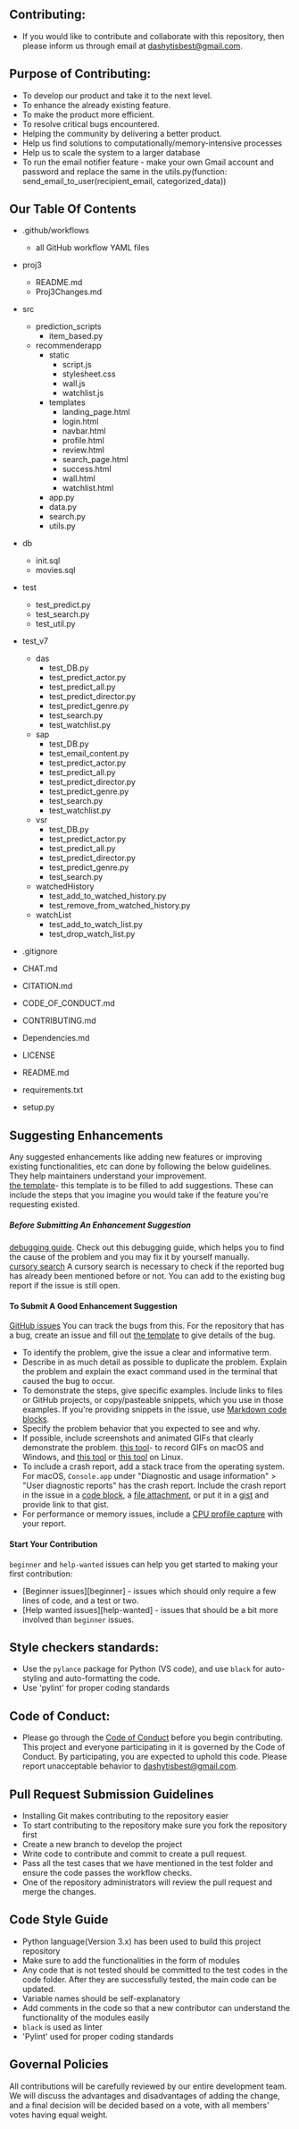 ## Contributing:

* If you would like to contribute and collaborate with this repository, then please inform us through email at dashytisbest@gmail.com.

## Purpose of Contributing:

* To develop our product and take it to the next level.
* To enhance the already existing feature.
* To make the product more efficient.
* To resolve critical bugs encountered.
* Helping the community by delivering a better product.
* Help us find solutions to computationally/memory-intensive processes
* Help us to scale the system to a larger database
* To run the email notifier feature - make your own Gmail account and password and replace the same in the utils.py(function: send_email_to_user(recipient_email, categorized_data))

## Our Table Of Contents

- .github/workflows  
  - all GitHub workflow YAML files
    
- proj3  
   - README.md
   - Proj3Changes.md
     
- src  
  - prediction_scripts    
     - item_based.py   
  - recommenderapp
    - static
      - script.js
      - stylesheet.css
      - wall.js
      - watchlist.js
    - templates
      - landing_page.html
      - login.html
      - navbar.html
      - profile.html
      - review.html
      - search_page.html
      - success.html
      - wall.html
      - watchlist.html
    - app.py
    - data.py
    - search.py
    - utils.py
    
- db
  - init.sql
  - movies.sql
  
- test  
    - test_predict.py  
    - test_search.py  
    - test_util.py
- test_v7 
  - das    
     - test_DB.py
     - test_predict_actor.py
     - test_predict_all.py
     - test_predict_director.py
     - test_predict_genre.py
     - test_search.py
     - test_watchlist.py
  - sap    
     - test_DB.py
     - test_email_content.py
     - test_predict_actor.py
     - test_predict_all.py
     - test_predict_director.py
     - test_predict_genre.py
     - test_search.py
     - test_watchlist.py
  - vsr    
     - test_DB.py
     - test_predict_actor.py
     - test_predict_all.py
     - test_predict_director.py
     - test_predict_genre.py
     - test_search.py
  - watchedHistory
     - test_add_to_watched_history.py
     - test_remove_from_watched_history.py
  - watchList
     - test_add_to_watch_list.py
     - test_drop_watch_list.py
  
- .gitignore

- CHAT.md

- CITATION.md

- CODE_OF_CONDUCT.md

- CONTRIBUTING.md

- Dependencies.md

- LICENSE

- README.md

- requirements.txt

- setup.py

## Suggesting Enhancements

Any suggested enhancements like adding new features or improving existing functionalities, etc can done by following the below guidelines. They help maintainers understand your improvement. <br>
[the template](https://github.com/atom/.github/blob/master/.github/ISSUE_TEMPLATE/feature_request.md)- this template is to be filled to add suggestions. These can include the steps that you imagine you would take if the feature you're requesting existed.

##### Before Submitting An Enhancement Suggestion

[debugging guide](https://flight-manual.atom.io/hacking-atom/sections/debugging/). Check out this debugging guide, which helps you to find the cause of the problem and you may fix it by yourself manually. <br>
[cursory search](https://github.com/search?q=+is%3Aissue+user%3Aatom) A cursory search is necessary to check if the reported bug has already been mentioned before or not. You can add to the existing bug report if the issue is still open.

#### To Submit A Good Enhancement Suggestion

[GitHub issues](https://guides.github.com/features/issues/) You can track the bugs from this. For the repository that has a bug, create an issue and fill out [the template](https://github.com/atom/.github/blob/master/.github/ISSUE_TEMPLATE/bug_report.md) to give details of the bug.

* To identify the problem, give the issue a clear and informative term. <br>
* Describe in as much detail as possible to duplicate the problem. Explain the problem and explain the exact command used in the terminal that caused the bug to occur.
* To demonstrate the steps, give specific examples. Include links to files or GitHub projects, or copy/pasteable snippets, which you use in those examples. If you're providing snippets in the issue, use [Markdown code blocks](https://help.github.com/articles/markdown-basics/#multiple-lines).
* Specify the problem behavior that you expected to see and why.
* If possible, include screenshots and animated GIFs that clearly demonstrate the problem. [this tool](https://www.cockos.com/licecap/)- to record GIFs on macOS and Windows, and [this tool](https://github.com/colinkeenan/silentcast) or [this tool](https://github.com/GNOME/byzanz) on Linux.
* To include a crash report, add a stack trace from the operating system. For macOS, `Console.app` under "Diagnostic and usage information" > "User diagnostic reports" has the crash report. Include the crash report in the issue in a [code block](https://help.github.com/articles/markdown-basics/#multiple-lines), a [file attachment](https://help.github.com/articles/file-attachments-on-issues-and-pull-requests/), or put it in a [gist](https://gist.github.com/) and provide link to that gist.
* For performance or memory issues, include a [CPU profile capture](https://flight-manual.atom.io/hacking-atom/sections/debugging/#diagnose-runtime-performance) with your report.

#### Start Your Contribution

`beginner` and `help-wanted` issues can help you get started to making your first contribution:

* [Beginner issues][beginner] - issues which should only require a few lines of code, and a test or two.
* [Help wanted issues][help-wanted] - issues that should be a bit more involved than `beginner` issues.

## Style checkers standards:
* Use the `pylance` package for Python (VS code), and use `black` for auto-styling and auto-formatting the code.
* Use 'pylint' for proper coding standards

## Code of Conduct:

* Please go through the [Code of Conduct](https://github.com/svd-ncsu/BingeSuggest/blob/v6.0/CODE_OF_CONDUCT.md`) before you begin contributing. This project and everyone participating in it is governed by the Code of Conduct. By participating, you are expected to uphold this code. Please report unacceptable behavior to dashytisbest@gmail.com.

## Pull Request Submission Guidelines

* Installing Git makes contributing to the repository easier
* To start contributing to the repository make sure you fork the repository first
* Create a new branch to develop the project 
* Write code to contribute and commit to create a pull request.
* Pass all the test cases that we have mentioned in the test folder and ensure the code passes the workflow checks.
* One of the repository administrators will review the pull request and merge the changes.

## Code Style Guide 

* Python language(Version 3.x) has been used to build this project repository
* Make sure to add the functionalities in the form of modules
* Any code that is not tested should be committed to the test codes in the code folder. After they are successfully tested, the  main code can be updated.
* Variable names should be self-explanatory
* Add comments in the code so that a new contributor can understand the functionality of the modules easily
* `black` is used as linter
* 'Pylint' used for proper coding standards

## Governal Policies

All contributions will be carefully reviewed by our entire development team. We will discuss the advantages and disadvantages of adding the change, and a final decision will be decided based on a vote, with all members' votes having equal weight.
